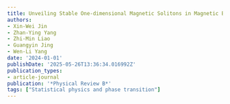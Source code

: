 ```yaml
---
title: Unveiling Stable One-dimensional Magnetic Solitons in Magnetic Bilayers
authors:
- Xin-Wei Jin
- Zhan-Ying Yang
- Zhi-Min Liao
- Guangyin Jing
- Wen-Li Yang
date: '2024-01-01'
publishDate: '2025-05-26T13:36:34.016992Z'
publication_types:
- article-journal
publication: '*Physical Review B*'
tags: ["Statistical physics and phase transition"]
---
```

